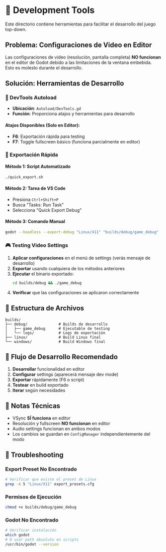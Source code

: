 # 🔧 Development Tools

Este directorio contiene herramientas para facilitar el desarrollo del juego top-down.

## Problema: Configuraciones de Video en Editor

Las configuraciones de video (resolución, pantalla completa) **NO funcionan** en el editor de Godot debido a las limitaciones de la ventana embebida. Esto es molesto durante el desarrollo.

## Solución: Herramientas de Desarrollo

### 🎯 DevTools Autoload

- **Ubicación**: `Autoload/DevTools.gd`
- **Función**: Proporciona atajos y herramientas para desarrollo

#### Atajos Disponibles (Solo en Editor):
- **F6**: Exportación rápida para testing
- **F7**: Toggle fullscreen básico (funciona parcialmente en editor)

### 🚀 Exportación Rápida

#### Método 1: Script Automatizado
```bash
./quick_export.sh
```

#### Método 2: Tarea de VS Code
- Presiona `Ctrl+Shift+P`
- Busca "Tasks: Run Task"
- Selecciona "Quick Export Debug"

#### Método 3: Comando Manual
```bash
godot --headless --export-debug "Linux/X11" "builds/debug/game_debug"
```

### 🎮 Testing Video Settings

1. **Aplicar configuraciones** en el menú de settings (verás mensaje de desarrollo)
2. **Exportar** usando cualquiera de los métodos anteriores
3. **Ejecutar** el binario exportado:
   ```bash
   cd builds/debug && ./game_debug
   ```
4. **Verificar** que las configuraciones se aplicaron correctamente

## 📁 Estructura de Archivos

```
builds/
├── debug/              # Builds de desarrollo
│   ├── game_debug      # Ejecutable de testing
│   └── logs/           # Logs de exportación
├── linux/              # Build Linux final
└── windows/            # Build Windows final
```

## 🔄 Flujo de Desarrollo Recomendado

1. **Desarrollar** funcionalidad en editor
2. **Configurar** settings (aparecerá mensaje dev mode)
3. **Exportar** rápidamente (F6 o script)
4. **Testear** en build exportado
5. **Iterar** según necesidades

## 📝 Notas Técnicas

- VSync **SÍ funciona** en editor
- Resolución y fullscreen **NO funcionan** en editor
- Audio settings funcionan en ambos modos
- Los cambios se guardan en `ConfigManager` independientemente del modo

## 🐛 Troubleshooting

### Export Preset No Encontrado
```bash
# Verificar que existe el preset de Linux
grep -A 5 "Linux/X11" export_presets.cfg
```

### Permisos de Ejecución
```bash
chmod +x builds/debug/game_debug
```

### Godot No Encontrado
```bash
# Verificar instalación
which godot
# O usar path absoluto en scripts
/usr/bin/godot --version
```
